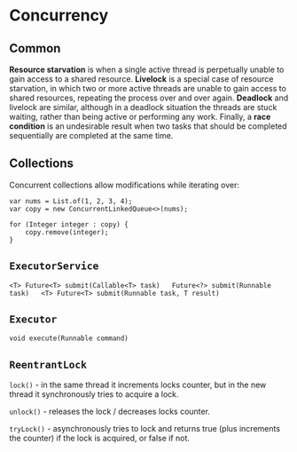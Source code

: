 # Concurrency

## Common

**Resource starvation** is when a single active thread is perpetually unable to gain access to a shared resource. **Livelock** is a special case of resource starvation, in which two or more active threads are unable to gain access to shared resources, repeating the process over and over again. **Deadlock** and livelock are similar, although in a deadlock situation the threads are stuck waiting, rather than being active or performing any work. Finally, a **race condition** is an undesirable result when two tasks that should be completed sequentially are completed at the same time.

## Collections

Concurrent collections allow modifications while iterating over:

```text
var nums = List.of(1, 2, 3, 4);
var copy = new ConcurrentLinkedQueue<>(nums);

for (Integer integer : copy) {
    copy.remove(integer);
}
```

## `ExecutorService`

`<T> Future<T> submit(Callable<T> task)  
Future<?> submit(Runnable task)  
<T> Future<T> submit(Runnable task, T result)`

## `Executor`

`void execute(Runnable command)`

## `ReentrantLock`

`lock()` - in the same thread it increments locks counter, but in the new thread it synchronously tries to acquire a lock.

`unlock()` - releases the lock / decreases locks counter.

`tryLock()` - asynchronously tries to lock and returns true \(plus increments the counter\) if the lock is acquired, or false if not.

